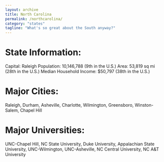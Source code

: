 ```yaml
---
layout: archive
title: North Carolina
permalink: /northcarolina/
category: "states"
tagline: "What's so great about the South anyway?"
---
```

# State Information:
Capital: Raleigh
Population: 10,146,788 (9th in the U.S.)
Area: 53,819 sq mi (28th in the U.S.)
Median Household Income: $50,797 (38th in the U.S.)

# Major Cities:
Raleigh, Durham, Asheville, Charlotte, Wilmington, Greensboro, Winston-Salem, Chapel Hill

# Major Universities:
UNC-Chapel Hill, NC State University, Duke University, Appalachian State University, UNC-Wilmington, UNC-Asheville, NC Central University, NC A&T University
